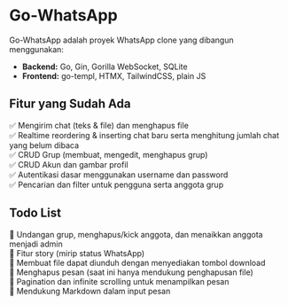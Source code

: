 # Go-WhatsApp

Go-WhatsApp adalah proyek WhatsApp clone yang dibangun menggunakan:  

- **Backend:** Go, Gin, Gorilla WebSocket, SQLite  
- **Frontend:** go-templ, HTMX, TailwindCSS, plain JS  

## Fitur yang Sudah Ada

✅ Mengirim chat (teks & file) dan menghapus file  
✅ Realtime reordering & inserting chat baru serta menghitung jumlah chat yang belum dibaca  
✅ CRUD Grup (membuat, mengedit, menghapus grup)  
✅ CRUD Akun dan gambar profil  
✅ Autentikasi dasar menggunakan username dan password  
✅ Pencarian dan filter untuk pengguna serta anggota grup  

## Todo List

🔲 Undangan grup, menghapus/kick anggota, dan menaikkan anggota menjadi admin  
🔲 Fitur story (mirip status WhatsApp)  
🔲 Membuat file dapat diunduh dengan menyediakan tombol download  
🔲 Menghapus pesan (saat ini hanya mendukung penghapusan file)  
🔲 Pagination dan infinite scrolling untuk menampilkan pesan  
🔲 Mendukung Markdown dalam input pesan  
